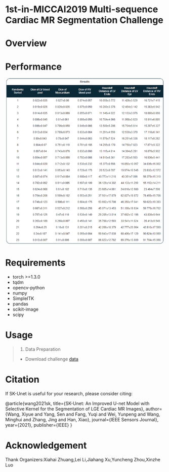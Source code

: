 # 1st-in-MICCAI2019 Multi-sequence Cardiac MR Segmentation Challenge


# Overview

# Performance
![img](https://github.com/Xiyue-Wang/1st-in-MS-CMRSeg-2019/blob/master/img.png?raw=true)



# Requirements
* torch >=1.3.0
* tqdm
* opencv-python
* numpy
* SimpleITK
* pandas
* scikit-image
* scipy








# Usage
> 1. Data Preparation
> * Download challenge [data](https://zmiclab.github.io/projects/mscmrseg19/data.html)

# Citation
If SK-Unet is useful for your research, please consider citing:

@article{wang2021sk,
  title={SK-Unet: An Improved U-net Model with Selective Kernel for the Segmentation of LGE Cardiac MR Images},
  author={Wang, Xiyue and Yang, Sen and Fang, Yuqi and Wei, Yunpeng and Wang, Minghui and Zhang, Jing and Han, Xiao},
  journal={IEEE Sensors Journal},
  year={2021},
  publisher={IEEE}
}
# Acknowledgement
Thank Organizers:Xiahai Zhuang,Lei Li,Jiahang Xu,Yuncheng Zhou,Xinzhe Luo
